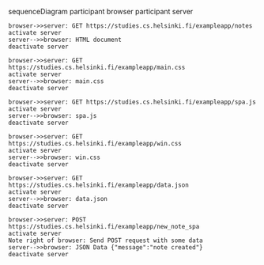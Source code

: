 sequenceDiagram
    participant browser
    participant server

    browser->>server: GET https://studies.cs.helsinki.fi/exampleapp/notes
    activate server
    server-->>browser: HTML document
    deactivate server

    browser->>server: GET https://studies.cs.helsinki.fi/exampleapp/main.css
    activate server
    server-->>browser: main.css
    deactivate server

    browser->>server: GET https://studies.cs.helsinki.fi/exampleapp/spa.js
    activate server
    server-->>browser: spa.js
    deactivate server

    browser->>server: GET https://studies.cs.helsinki.fi/exampleapp/win.css
    activate server
    server-->>browser: win.css
    deactivate server

    browser->>server: GET https://studies.cs.helsinki.fi/exampleapp/data.json
    activate server
    server-->>browser: data.json
    deactivate server

    browser->>server: POST https://studies.cs.helsinki.fi/exampleapp/new_note_spa
    activate server
    Note right of browser: Send POST request with some data
    server-->>browser: JSON Data {"message":"note created"}
    deactivate server
